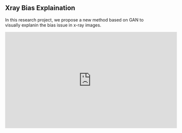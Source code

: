 ## Xray Bias Explaination
In this research project, we propose a new method based on GAN to visually explanin the bias issue in x-ray images. 

<div align="center">
<iframe width="560" height="315" src="https://youtu.be/embed/extHERuTB_I" frameborder="0" allow="accelerometer; autoplay; encrypted-media; gyroscope; picture-in-picture" allowfullscreen></iframe>
<!-- </div>

Below, we use the [tipiX](https://github.com/adalca/tipiX) interactive visualization tool for some time lapses. The first row shows real time lapses created by artists, the second row shows videos synthesized by the <i>visual deprojection</i> baseline, and the third row shows videos synthesized by our method. To use the tipiX tool, click on the image to pause/start the autoplay feature, and move your mouse from left to right to move through each time lapse. 
<div align="center">
<iframe src="https://www.mit.edu/~adalca/tipiXnightly/?path=http://people.csail.mit.edu/xamyzhao/timelapse_outputs/sample_watercolor_results/preds_frame$.png&xBins=40&nDims=1&iframe=500x310&play=150" height="310" width="500"></iframe>
</div> -->

<!-- ## Paper
**Painting Many Pasts: Synthesizing Time Lapse Videos of Paintings**  
[Amy Zhao](https://people.csail.mit.edu/xamyzhao), [Guha Balakrishnan](https://people.csail.mit.edu/balakg/), [Kathleen M. Lewis](https://katiemlewis.github.io/), [Fredo Durand](https://people.csail.mit.edu/fredo), [John Guttag](https://people.csail.mit.edu/guttag), [Adrian V. Dalca](adalca.mit.edu)  
To appear in CVPR 2020.  -->

<!-- <sub>Repo name inspired by Magic: The Gathering.</sub> -->

<!-- ![Timecrafting](https://gatherer.wizards.com/Handlers/Image.ashx?multiverseid=129012&type=card) -->
